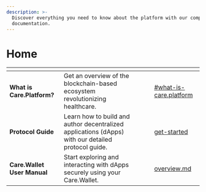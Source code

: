 ```yaml
---
description: >-
  Discover everything you need to know about the platform with our comprehensive
  documentation.
---
```


# Home

<table data-view="cards"><thead><tr><th></th><th></th><th></th><th data-hidden data-card-cover data-type="files"></th><th data-hidden data-card-target data-type="content-ref"></th></tr></thead><tbody><tr><td><strong>What is Care.Platform?</strong></td><td>Get an overview of the blockchain-based ecosystem revolutionizing healthcare.</td><td></td><td></td><td><a href="platform-overview/introduction.md#what-is-care.platform">#what-is-care.platform</a></td></tr><tr><td><strong>Protocol Guide</strong></td><td>Learn how to build and author decentralized applications (dApps) with our detailed protocol guide.</td><td></td><td></td><td><a href="protocol-guide/get-started/">get-started</a></td></tr><tr><td><strong>Care.Wallet User Manual</strong></td><td>Start exploring and interacting with dApps securely using your Care.Wallet.</td><td></td><td></td><td><a href="care.wallet-user-manual/overview.md">overview.md</a></td></tr></tbody></table>

